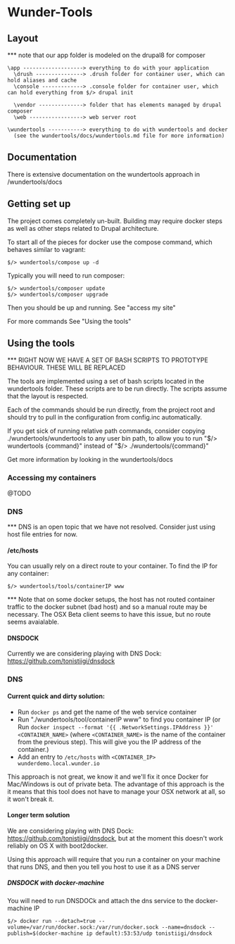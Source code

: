 # Wunder-Tools 

## Layout

*** note that our app folder is modeled on the drupal8 for composer

````
\app -------------------> everything to do with your application
  \drush ---------------> .drush folder for container user, which can hold aliases and cache
  \console -------------> .console folder for container user, which can hold everything from $/> drupal init

  \vendor --------------> folder that has elements managed by drupal composer
  \web -----------------> web server root

\wundertools -----------> everything to do with wundertools and docker
  (see the wundertools/docs/wundertools.md file for more information)

````

## Documentation

There is extensive documentation on the wundertools approach in /wundertools/docs

## Getting set up

The project comes completely un-built.  Building may require docker steps as 
well as other steps related to Drupal architecture.

To start all of the pieces for docker use the compose command, which behaves 
similar to vagrant:

    $/> wundertools/compose up -d 

Typically you will need to run composer:

    $/> wundertools/composer update
    $/> wundertools/composer upgrade

Then you should be up and running.  See "access my site"

For more commands See "Using the tools"

## Using the tools

*** RIGHT NOW WE HAVE A SET OF BASH SCRIPTS TO PROTOTYPE BEHAVIOUR.  THESE WILL BE REPLACED

The tools are implemented using a set of bash scripts located in the wundertools folder.  These
scripts are to be run directly.  The scripts assume that the layout is respected.

Each of the commands should be run directly, from the project root and should try to pull in the 
configuration from config.inc automatically.

If you get sick of running relative path commands, consider copying ./wundertools/wundertools to any user bin path, to allow you to run "$/> wundertools {command}" instead of "$/> ./wundertools/{command}"

Get more information by looking in the wundertools/docs

### Accessing my containers

@TODO

### DNS

*** DNS is an open topic that we have not resolved. Consider just using host 
file entries for now.

#### /etc/hosts

You can usually rely on a direct route to your container.  To find the IP for any container:

    $/> wundertools/tools/containerIP www

*** Note that on some docker setups, the host has not routed container traffic 
to the docker subnet (bad host) and so a manual route may be necessary.  The OSX Beta client seems to have this issue, but no route seems avaialable.

#### DNSDOCK

Currently we are considering playing with DNS Dock: 
https://github.com/tonistiigi/dnsdock

### DNS

#### Current quick and dirty solution:

- Run `docker ps` and get the name of the web service container
- Run  "./wundertools/tool/containerIP www" to find you container IP (or Run `docker inspect --format '{{ .NetworkSettings.IPAddress }}' <CONTAINER_NAME>` (where `<CONTAINER_NAME>` is the name of the container from the previous step). This will give you the IP address of the container.)
- Add an entry to `/etc/hosts` with `<CONTAINER_IP> wunderdemo.local.wunder.io`

This approach is not great, we know it and we'll fix it once Docker for Mac/Windows is out of private beta.  The advantage of this approach is the it means that this tool does not have to manage your OSX network at all, so it won't break it.

#### Longer term solution

We are considering playing with DNS Dock: https://github.com/tonistiigi/dnsdock, but at the moment this doesn't work reliably on OS X with boot2docker.

Using this approach will require that you run a container on your machine that 
runs DNS, and then you tell you host to use it as a DNS server

##### DNSDOCK with docker-machine

You will need to run DNSDOCk and attach the dns service to the docker-machine IP

    $/> docker run --detach=true --volume=/var/run/docker.sock:/var/run/docker.sock --name=dnsdock --publish=$(docker-machine ip default):53:53/udp tonistiigi/dnsdock
